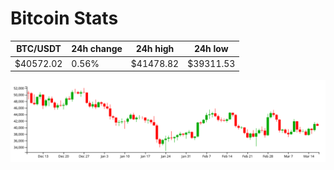 # Bitcoin Stats

BTC/USDT|24h change|24h high|24h low|
|---|---|---|---|
|$40572.02|0.56%|$41478.82|$39311.53|

<img src="./chart.svg">
